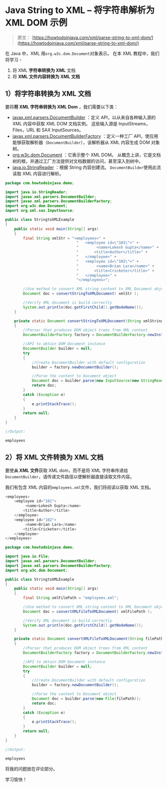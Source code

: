 # Java String to XML – 将字符串解析为 XML DOM 示例

> 原文： [https://howtodoinjava.com/xml/parse-string-to-xml-dom/](https://howtodoinjava.com/xml/parse-string-to-xml-dom/)

在 Java 中，XML 用`org.w3c.dom.Document`对象表示。 在本 XML 教程中，我们将学习 -

1.  将 XML **字符串转换为 XML** 文档
2.  将 **XML 文件内容转换为 XML 文档**

## 1）将字符串转换为 XML 文档

要将**将 XML 字符串转换为 XML Dom** ，我们需要以下类：

*   [javax.xml.parsers.DocumentBuilder](https://docs.oracle.com/javase/10/docs/api/javax/xml/parsers/DocumentBuilder.html) ：定义 API，以从来自各种输入源的 XML 内容中获取 XML DOM 文档实例。 这些输入源是 InputStreams，Files，URL 和 SAX InputSources。
*   [javax.xml.parsers.DocumentBuilderFactory](https://docs.oracle.com/javase/10/docs/api/javax/xml/parsers/DocumentBuilderFactory.html) ：定义一种工厂 API，使应用能够获取解析器（`DocumentBuilder`），该解析器从 XML 内容生成 DOM 对象树。
*   [org.w3c.dom.Document](https://docs.oracle.com/javase/10/docs/api/org/w3c/dom/Document.html) ：它表示整个 XML DOM。 从概念上讲，它是文档树的根，并通过工厂方法提供对文档数据的访问，甚至深入到树中。
*   [java.io.StringReader](https://docs.oracle.com/javase/10/docs/api/java/io/StringReader.html) ：根据 String 内容创建流。 `DocumentBuilder`使用此流读取 XML 内容进行解析。

```java
package com.howtodoinjava.demo;

import java.io.StringReader;
import javax.xml.parsers.DocumentBuilder;
import javax.xml.parsers.DocumentBuilderFactory;
import org.w3c.dom.Document;
import org.xml.sax.InputSource;

public class StringtoXMLExample 
{
	public static void main(String[] args) 
	{
		final String xmlStr = "<employees>" + 
								"	<employee id=\"101\">" + 
								"		 <name>Lokesh Gupta</name>" + 
								"	    <title>Author</title>" + 
								"	</employee>" + 
								"	<employee id=\"102\">" + 
								"		 <name>Brian Lara</name>" + 
								"	    <title>Cricketer</title>" + 
								"	</employee>" + 
								"</employees>";

		//Use method to convert XML string content to XML Document object
		Document doc = convertStringToXMLDocument( xmlStr );

		//Verify XML document is build correctly
		System.out.println(doc.getFirstChild().getNodeName());
	}

	private static Document convertStringToXMLDocument(String xmlString) 
	{
		//Parser that produces DOM object trees from XML content
		DocumentBuilderFactory factory = DocumentBuilderFactory.newInstance();

		//API to obtain DOM Document instance
		DocumentBuilder builder = null;
		try 
		{
			//Create DocumentBuilder with default configuration
			builder = factory.newDocumentBuilder();

			//Parse the content to Document object
			Document doc = builder.parse(new InputSource(new StringReader(xmlString)));
			return doc;
		} 
		catch (Exception e) 
		{
			e.printStackTrace();
		}
		return null;
	}
}

//Output:

employees

```

## 2）将 XML 文件转换为 XML 文档

要使**从 XML 文件**获取 XML dom，而不是将 XML 字符串传递给`DocumentBuilder`，请传递文件路径以使解析器直接读取文件内容。

我们有包含 XML 内容的`employees.xml`文件，我们将阅读以获取 XML 文档。

```java
<employees>
	<employee id="101">
		 <name>Lokesh Gupta</name>
	    <title>Author</title>
	</employee>
	<employee id="102">
		 <name>Brian Lara</name>
	    <title>Cricketer</title>
	</employee>
</employees>

```

```java
package com.howtodoinjava.demo;

import java.io.File;
import javax.xml.parsers.DocumentBuilder;
import javax.xml.parsers.DocumentBuilderFactory;
import org.w3c.dom.Document;

public class StringtoXMLExample 
{
	public static void main(String[] args) 
	{
		final String xmlFilePath = "employees.xml";

		//Use method to convert XML string content to XML Document object
		Document doc = convertXMLFileToXMLDocument( xmlFilePath );

		//Verify XML document is build correctly
		System.out.println(doc.getFirstChild().getNodeName());
	}

	private static Document convertXMLFileToXMLDocument(String filePath) 
	{
		//Parser that produces DOM object trees from XML content
		DocumentBuilderFactory factory = DocumentBuilderFactory.newInstance();

		//API to obtain DOM Document instance
		DocumentBuilder builder = null;
		try 
		{
			//Create DocumentBuilder with default configuration
			builder = factory.newDocumentBuilder();

			//Parse the content to Document object
			Document doc = builder.parse(new File(filePath));
			return doc;
		} 
		catch (Exception e) 
		{
			e.printStackTrace();
		}
		return null;
	}
}

//Output:

employees

```

将我的问题放在评论部分。

学习愉快！